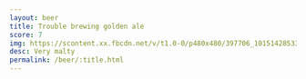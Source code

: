 ```yaml
---
layout: beer
title: Trouble brewing golden ale
score: 7
img: https://scontent.xx.fbcdn.net/v/t1.0-0/p480x480/397706_10151428533088745_22640063_n.jpg?oh=c3a0b4671d2a3bf9ba391210f5058027&oe=58C49222
desc: Very malty
permalink: /beer/:title.html
---
```

